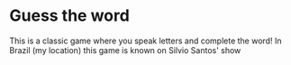 # Guess the word

This is a classic game where you speak letters and complete the word! In Brazil (my location) this game is known on Silvio Santos' show
